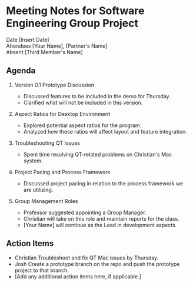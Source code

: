 # Meeting Notes for Software Engineering Group Project

Date [Insert Date]  
Attendees [Your Name], [Partner's Name]  
Absent [Third Member's Name]

## Agenda

1. Version 0.1 Prototype Discussion
   - Discussed features to be included in the demo for Thursday.
   - Clarified what will not be included in this version.

2. Aspect Ratios for Desktop Environment
   - Explored potential aspect ratios for the program.
   - Analyzed how these ratios will affect layout and feature integration.

3. Troubleshooting QT Issues
   - Spent time resolving QT-related problems on Christian's Mac system.

4. Project Pacing and Process Framework
   - Discussed project pacing in relation to the process framework we are utilizing.

5. Group Management Roles
   - Professor suggested appointing a Group Manager.
   - Christian will take on this role and maintain reports for the class.
   - [Your Name] will continue as the Lead in development aspects.

## Action Items
- Christian Troubleshoot and fix QT Mac issues by Thursday.
- Josh Create a prototype branch on the repo and push the prototype project to that branch.
- [Add any additional action items here, if applicable.]
